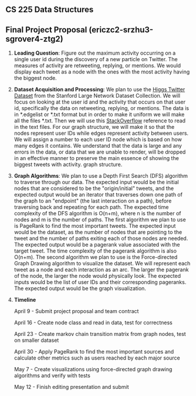 ## CS 225 Data Structures

## Final Project Proposal (ericzc2-srzhu3-sgrover4-ztg2)

1. **Leading Question**: Figure out the maximum activity occurring on a single user id during the discovery of a new particle on Twitter. The measures of activity are retweeting, replying, or mentions. We would display each tweet as a node with the ones with the most activity having the biggest node. 
 
2. **Dataset Acquisition and Processing**: We plan to use the [Higgs Twitter Dataset](http://snap.stanford.edu/data/higgs-twitter.html) from the Stanford Large Network Dataset Collection. We will focus on looking at the user id and the activity that occurs on that user id, specifically the data on retweeting, replying, or mentions. The data is in *.edgelist or *.txt  format but in order to make it uniform we will make all the files *.txt. Then we will use this [StackOverflow](https://stackoverflow.com/questions/195323/what-is-the-most-elegant-way-to-read-a-text-file-with-c) reference to read in the text files. For our graph structure, we will make it so that the nodes represent user IDs while edges represent activity between users. We will assign a number to each user ID node which is based on how many edges it contains. We understand that the data is large and any errors in the data, or data that we are unable to render, will be dropped in an effective manner to preserve the main essence of showing the biggest tweets with activity. graph structure. 
 
3. **Graph Algorithms**: We plan to use a Depth First Search (DFS) algorithm to traverse through our data. The expected input would be the initial nodes that are considered to be the "origin/initial" tweets, and the expected output would be an iterator that traverses down one path of the graph to an "endpoint" (the last interaction on a path), before traversing back and repeating for each path. The expected time complexity of the DFS algorithm is O(n+m), where n is the number of nodes and m is the number of paths. The first algorithm we plan to use is PageRank to find the most important tweets. The expected input would be the dataset, as the number of nodes that are pointing to the tweet and the number of paths exiting each of those nodes are needed. The expected output would be a pagerank value associated with the target tweet. The time complexity of the pagerank algorithm is also O(n+m). The second algorithm we plan to use is the Force-directed Graph Drawing algorithm to visualize the dataset. We will represent each tweet as a node and each interaction as an arc. The larger the pagerank of the node, the larger the node would physically look. The expected inputs would be the list of user IDs and their corresponding pageranks. The expected output would be the graph visualization.
 
4. **Timeline**

   April 9 - Submit project proposal and team contract

   April 16 - Create node class and read in data, test for correctness

   April 23 - Create markov chain transition matrix from graph nodes, test on smaller dataset

   April 30 - Apply PageRank to find the most important sources and calculate other metrics such as users reached by each major source

   May 7 - Create visualizations using force-directed graph drawing algorithms and verify with tests

   May 12 - Finish editing presentation and submit
